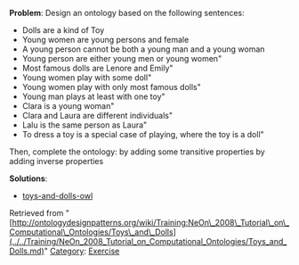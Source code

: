 __Problem__:
Design an ontology based on the following sentences:



* Dolls are a kind of Toy
* Young women are young persons and female
* A young person cannot be both a young man and a young woman
* Young person are either young men or young women"
* Most famous dolls are Lenore and Emily"
* Young women play with some doll"
* Young women play with only most famous dolls"
* Young man plays at least with one toy"
* Clara is a young woman"
* Clara and Laura are different individuals"
* Lalu is the same person as Laura"
* To dress a toy is a special case of playing, where the toy is a doll"


Then, complete the ontology: 
by adding some transitive properties
by adding inverse properties




__Solutions__:



* [toys-and-dolls-owl](http://www.ontologydesignpatterns.org/ont/test/toys-and-dolls.owl "http://www.ontologydesignpatterns.org/ont/test/toys-and-dolls.owl")




Retrieved from "[http://ontologydesignpatterns.org/wiki/Training:NeOn\_2008\_Tutorial\_on\_Computational\_Ontologies/Toys\_and\_Dolls](../../Training/NeOn_2008_Tutorial_on_Computational_Ontologies/Toys_and_Dolls.md)"
 [Category](http://ontologydesignpatterns.org/wiki/Special:Categories "Special:Categories"): [Exercise](../../Category/Exercise.md "Category:Exercise")